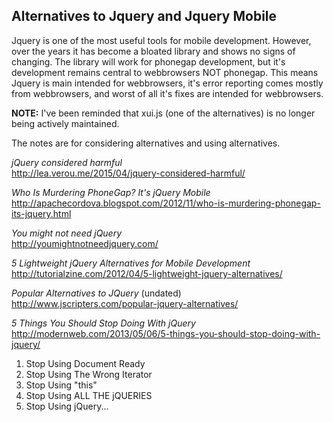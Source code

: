 ## Alternatives to Jquery and Jquery Mobile  ##

Jquery is one of the most useful tools for mobile development. However, over the years it has become a bloated library and shows no signs of changing. The library will work for phonegap development, but it's development remains central to webbrowsers NOT phonegap. This means Jquery is main intended for webbrowsers, it's error reporting comes mostly from webbrowsers, and worst of all it's fixes are intended for webbrowsers.

**NOTE:** I've been reminded that xui.js (one of the alternatives) is no longer being actively maintained.

The notes are for considering alternatives and using alternatives.

*jQuery considered harmful*<br />
http://lea.verou.me/2015/04/jquery-considered-harmful/

*Who Is Murdering PhoneGap? It's jQuery Mobile*<br />
http://apachecordova.blogspot.com/2012/11/who-is-murdering-phonegap-its-jquery.html

*You might not need jQuery*<br />
http://youmightnotneedjquery.com/

*5 Lightweight jQuery Alternatives for Mobile Development*<br />
http://tutorialzine.com/2012/04/5-lightweight-jquery-alternatives/

*Popular Alternatives to JQuery* (undated)<br />
http://www.jscripters.com/popular-jquery-alternatives/


*5 Things You Should Stop Doing With jQuery*<br />
http://modernweb.com/2013/05/06/5-things-you-should-stop-doing-with-jquery/

1. Stop Using Document Ready
2. Stop Using The Wrong Iterator
3. Stop Using "this"
4. Stop Using ALL THE jQUERIES
5. Stop Using jQuery...



